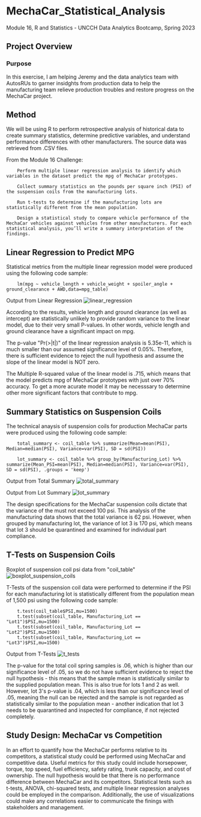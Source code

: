 # MechaCar_Statistical_Analysis
Module 16, R and Statistics - UNCCH Data Analytics Bootcamp, Spring 2023

## Project Overview

### Purpose
In this exercise, I am helping Jeremy and the data analytics team with AutosRUs to garner insidghts from production data to help the manufacturing team relieve production troubles and restore progress on the MechaCar project. 


## Method
We will be using R to perform retrospective analysis of historical data to create summary statistics, determine predictive variables, and understand performance differences with other manufacturers. The source data was retrieved from .CSV files. 

From the Module 16 Challenge: 
```
    Perform multiple linear regression analysis to identify which variables in the dataset predict the mpg of MechaCar prototypes.

    Collect summary statistics on the pounds per square inch (PSI) of the suspension coils from the manufacturing lots.

    Run t-tests to determine if the manufacturing lots are statistically different from the mean population.

    Design a statistical study to compare vehicle performance of the MechaCar vehicles against vehicles from other manufacturers. For each statistical analysis, you’ll write a summary interpretation of the findings.
```

## Linear Regression to Predict MPG

Statistical metrics from the multiple linear regression model were produced using the following code sample: 
```
    lm(mpg ~ vehicle_length + vehicle_weight + spoiler_angle + ground_clearance + AWD,data=mpg_table)
```
Output from Linear Regression
    ![linear_regression](/linear_regression.png)

According to the results, vehicle length and ground clearance (as well as intercept) are statistically unlikely to provide random variance to the linear model, due to their very small P-values. In other words, vehicle length and ground clearance have a significant impact on mpg. 

The p-value "Pr(>|t|)" of the linear regression analysis is 5.35e-11, which is much smaller than our assumed significance level of 0.05%. Therefore, there is sufficient evidence to reject the null hypothesis and assume the slope of the linear model is NOT zero.

The Multiple R-squared value of the linear model is .715, which means that the model predicts mpg of MechaCar prototypes with just over 70% accuracy. To get a more acurate model it may be necesssary to determine other more significant factors that contribute to mpg. 


## Summary Statistics on Suspension Coils

The technical anaysis of suspension coils for production MechaCar parts were produced using the following code sample: 
```
    total_summary <- coil_table %>% summarize(Mean=mean(PSI), Median=median(PSI), Variance=var(PSI), SD = sd(PSI))

    lot_summary <- coil_table %>% group_by(Manufacturing_Lot) %>% summarize(Mean_PSI=mean(PSI), Median=median(PSI), Variance=var(PSI), SD = sd(PSI), .groups = 'keep')
```
Output from Total Summary
    ![total_summary](/total_summary.png)

Output from Lot Summary
    ![lot_summary](/lot_summary.png)

The design specifications for the MechaCar suspension coils dictate that the variance of the must not exceed 100 psi. This analysis of the manufacturing data shows that the total variance is 62 psi. However, when grouped by manufacturing lot, the variance of lot 3 is 170 psi, which means that lot 3 should be quarantined and examined for individual part compliance. 


## T-Tests on Suspension Coils

Boxplot of suspension coil psi data from "coil_table"
    ![boxplot_suspension_coils](/boxplot_suspension_coils.png)

T-Tests of the suspension coil data were performed to determine if the PSI for each manufacturing lot is statistically different from the population mean of 1,500 psi using the following code sample: 
```
    t.test(coil_table$PSI,mu=1500)
    t.test(subset(coil_table, Manufacturing_Lot == "Lot1")$PSI,mu=1500)
    t.test(subset(coil_table, Manufacturing_Lot == "Lot2")$PSI,mu=1500)
    t.test(subset(coil_table, Manufacturing_Lot == "Lot3")$PSI,mu=1500)
```
Output from T-Tests
    ![t_tests](/t_tests.png)

The p-value for the total coil spring samples is .06, which is higher than our significance level of .05, so we do not have sufficient evidence to reject the null hypothesis - this means that the sample mean is statistically similar to the supplied population mean. This is also true for lots 1 and 2 as well. 
However, lot 3's p-value is .04, which is less than our significance level of .05, meaning the null can be rejected and the sample is not regarded as statistically similar to the population mean - another indication that lot 3 needs to be quarantined and inspected for compliance, if not rejected completely. 


## Study Design: MechaCar vs Competition

In an effort to quantify how the MechaCar performs relative to its competitors, a statistical study could be performed using MechaCar and competitive data. Useful metrics for this study could include horsepower, torque, top speed, fuel efficiency, safety rating, trunk capacity, and cost of ownership. The null hypothesis would be that there is no performance difference between MechaCar and its competitors. Statistical tests such as t-tests, ANOVA, chi-squared tests, and multiple linear regression analyses could be employed in the comparison. Additionally, the use of visualizations could make any correlations easier to communicate the finings with stakeholders and management. 